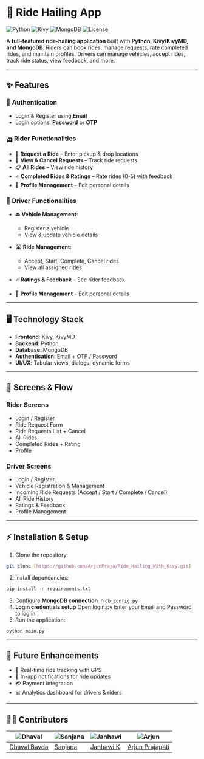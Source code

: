 # 🚖 **Ride Hailing App**

![Python](https://img.shields.io/badge/Python-3.13-blue?logo=python\&style=for-the-badge) ![Kivy](https://img.shields.io/badge/Kivy-KivyMD-green?style=for-the-badge) ![MongoDB](https://img.shields.io/badge/MongoDB-Database-brightgreen?style=for-the-badge) ![License](https://img.shields.io/badge/License-MIT-red?style=for-the-badge)

A **full-featured ride-hailing application** built with **Python, Kivy/KivyMD, and MongoDB**.
Riders can book rides, manage requests, rate completed rides, and maintain profiles.
Drivers can manage vehicles, accept rides, track ride status, view feedback, and more.

---

## ✨ **Features**

### 🔐 **Authentication**

* Login & Register using **Email**
* Login options: **Password** or **OTP**

### 🛺 **Rider Functionalities**

* 🚗 **Request a Ride** – Enter pickup & drop locations
* 🔄 **View & Cancel Requests** – Track ride requests
* 📋 **All Rides** – View ride history
* ⭐ **Completed Rides & Ratings** – Rate rides (0-5) with feedback
* 👤 **Profile Management** – Edit personal details

### 🚚 **Driver Functionalities**

* 🚘 **Vehicle Management**:

  * Register a vehicle
  * View & update vehicle details
* 🛣 **Ride Management**:

  * Accept, Start, Complete, Cancel rides
  * View all assigned rides
* ⭐ **Ratings & Feedback** – See rider feedback
* 👤 **Profile Management** – Edit personal details

---

## 🖥 **Technology Stack**

* **Frontend**: Kivy, KivyMD
* **Backend**: Python 
* **Database**: MongoDB
* **Authentication**: Email + OTP / Password
* **UI/UX**: Tabular views, dialogs, dynamic forms

---

## 📱 **Screens & Flow**

### Rider Screens

* Login / Register
* Ride Request Form
* Ride Requests List + Cancel
* All Rides
* Completed Rides + Rating
* Profile

### Driver Screens

* Login / Register
* Vehicle Registration & Management
* Incoming Ride Requests (Accept / Start / Complete / Cancel)
* All Ride History
* Ratings & Feedback
* Profile Management

---

## ⚡ **Installation & Setup**

1. Clone the repository:

```bash
git clone [https://github.com/ArjunPraja/Ride_Hailing_With_Kivy.git]
```

2. Install dependencies:

```bash
pip install -r requirements.txt
```

3. Configure **MongoDB connection** in `db_config.py`
4. **Login credentials setup**
    Open login.py
    Enter your Email and Password to log in 
5. Run the application:

```bash
python main.py
```

---

## 🔮 **Future Enhancements**

* 📍 Real-time ride tracking with GPS
* 🔔 In-app notifications for ride updates
* 💳 Payment integration
* 📊 Analytics dashboard for drivers & riders

---

## 👨‍💻 **Contributors**

| ![Dhaval](https://avatars.githubusercontent.com/DhavalBavda?s=48) | ![Sanjana](https://avatars.githubusercontent.com/SanjanaV5103?s=48) | ![Janhawi](https://avatars.githubusercontent.com/JK-3?s=48) | ![Arjun](https://avatars.githubusercontent.com/ArjunPraja?s=48) |
| ----------------------------------------------------------------- | ------------------------------------------------------------------- | ----------------------------------------------------------- | --------------------------------------------------------------- |
| [Dhaval Bavda](https://github.com/DhavalBavda)                    | [Sanjana](https://github.com/SanjanaV5103)                          | [Janhawi K](https://github.com/JK-3)                        | [Arjun Prajapati](https://github.com/ArjunPraja)                |
 
